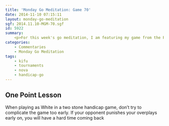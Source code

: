 ```yaml
---
title: 'Monday Go Meditation: Game 70'
date: 2014-11-10 07:15:11
layout: monday-go-meditation
sgf: 2014.11.10-MGM-70.sgf
id: 5922
summary:
	<p>For this week's go meditation, I am featuring my game from the Pumpkin Classic that I had the pleasure of visiting for a round. This game was an interesting challenge for me since it had been a while since I had played a game in person, let alone play a handicap game. As this is a handicap game where I play White, I hope that my thoughts throughout the game will help you understand better why players sometimes make the moves they do in handicap games. Enjoy!</p>
categories:
	- Commentaries
	- Monday Go Meditation
tags:
	- kifu
	- tournaments
	- nova
	- handicap-go
---
```


## One Point Lesson

When playing as White in a two stone handicap game, don’t try to complicate the game too early. If your opponent punishes your overplays early on, you will have a hard time coming back
